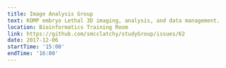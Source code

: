 ```yaml
---
title: Image Analysis Group
text: KOMP embryo Lethal 3D imaging, analysis, and data management.
location: Bioinformatics Training Room
link: https://github.com/smcclatchy/studyGroup/issues/62
date: 2017-12-06
startTime: '15:00'
endTime: '16:00'
---
```

